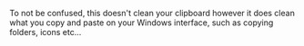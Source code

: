 To not be confused, this doesn't clean your clipboard however it does clean what you copy and paste on your Windows interface, such as copying folders, icons etc...

